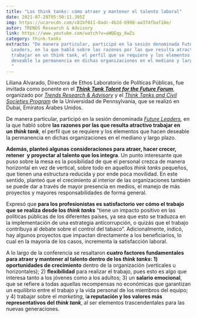 ```yaml
---
title: "Los think tanks: cómo atraer y mantener el talento laboral"
date: 2021-07-28T05:50:11.395Z
img: https://ucarecdn.com/c81bf011-0adc-4b2d-b998-aa374fbaf18e/
autor: TRENDS Research & Advisory
link: https://www.youtube.com/watch?v=aWQEqy_6wZs
category: think-tanks
extracto: "De manera particular, participó en la sesión denominada Future
  Leaders, en la que habló sobre las razones por las que resulta atractivo
  trabajar en un think tank, el perfil que se requiere y los elementos que hacen
  deseable la permanencia en dichas organizaciones en el mediano y largo plazo.
  "
---
```

Liliana Alvarado, Directora de Ethos Laboratorio de Políticas Públicas, fue invitada como ponente en el ***[Think Tank Talent for the Future Forum](https://trendsresearch.org/event/think-tank-talent-for-the-future-forum/)***, organizado por *[Trends Research & Advisory](https://trendsresearch.org/)* y el *[Think Tanks and Civil Societies Program](https://www.gotothinktank.com/)* de la Universidad de Pennsylvania, que se realizó en Dubai, Emiratos Árabes Unidos.

De manera particular, participó en la sesión denominada *[Future Leaders](https://www.youtube.com/watch?v=aWQEqy_6wZs),* en la que habló sobre **las razones por las que resulta atractivo trabajar en un *think tank***, el perfil que se requiere y los elementos que hacen deseable la permanencia en dichas organizaciones en el mediano y largo plazo. 

**Además, planteó algunas consideraciones para atraer, hacer crecer, retener  y proyectar al talento que los integra**. Un punto interesante que puso sobre la mesa es la posibilidad de que el personal crezca de manera horizontal en vez de vertical, sobre todo en aquellos *think tanks* pequeños, que tienen una estructura reducida y por ende poca movilidad. En este sentido, planteó que el crecimiento al interior de las organizaciones también se puede dar a través de mayor presencia en medios, el manejo de más proyectos y mayores responsabilidades de forma general. 

Expresó que **para los profesionistas es satisfactorio ver cómo el trabajo que se realiza desde los *think tanks*** “tiene un impacto positivo en las políticas públicas de los diferentes países, ya sea que esto se traduzca en la implementación de una estrategia anticorrupción, o quizás que el trabajo contribuya al debate sobre el control del tabaco”. Adicionalmente, indicó, hay algunos proyectos que impactan directamente a los beneficiarios, lo cual en la mayoría de los casos, incrementa la satisfacción laboral.

A lo largo de la conferencia se resaltaron **cuatro factores fundamentales para atraer y mantener al talento dentro de los *think tanks*: 1) oportunidades de crecimiento** dentro de la organización (verticales u horizontales); 2) **flexibilidad** para realizar el trabajo, pues esto es algo que interesa tanto a los jóvenes como a los adultos; 3) un **salario emocional**, que se refiere a todas aquellas recompensas no económicas que garantizan un equilibrio entre el trabajo y la vida personal de los miembros del equipo; y 4) trabajar sobre el *marketing*, l**a reputación y los valores más representativos del *think tank***, al ser elementos trascendentales para las nuevas generaciones.